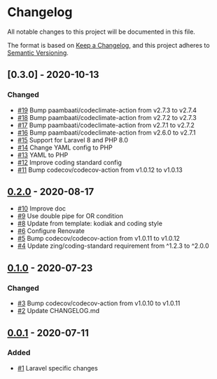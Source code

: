 # Changelog
All notable changes to this project will be documented in this file.

The format is based on [Keep a Changelog](https://keepachangelog.com/en/1.0.0/),
and this project adheres to [Semantic Versioning](https://semver.org/spec/v2.0.0.html).

<!-- changelog-linker -->

## [0.3.0] - 2020-10-13

### Changed

- [#19] Bump paambaati/codeclimate-action from v2.7.3 to v2.7.4
- [#18] Bump paambaati/codeclimate-action from v2.7.2 to v2.7.3
- [#17] Bump paambaati/codeclimate-action from v2.7.1 to v2.7.2
- [#16] Bump paambaati/codeclimate-action from v2.6.0 to v2.7.1
- [#15] Support for Laravel 8 and PHP 8.0
- [#14] Change YAML config to PHP
- [#13] YAML to PHP
- [#12] Improve coding standard config
- [#11] Bump codecov/codecov-action from v1.0.12 to v1.0.13

## [0.2.0] - 2020-08-17

- [#10] Improve doc
- [#9] Use double pipe for OR condition
- [#8] Update from template: kodiak and coding style
- [#6] Configure Renovate
- [#5] Bump codecov/codecov-action from v1.0.11 to v1.0.12
- [#4] Update zing/coding-standard requirement from ^1.2.3 to ^2.0.0

## [0.1.0] - 2020-07-23

### Changed

- [#3] Bump codecov/codecov-action from v1.0.10 to v1.0.11
- [#2] Update CHANGELOG.md

## [0.0.1] - 2020-07-11

### Added

- [#1] Laravel specific changes

[Unreleased]: https://github.com/zingimmick/package-skeleton-laravel/compare/0.0.1...HEAD
[0.0.1]: https://github.com/zingimmick/package-skeleton-laravel/releases/tag/0.0.1

[#10]: https://github.com/zingimmick/package-skeleton-laravel/pull/10
[#9]: https://github.com/zingimmick/package-skeleton-laravel/pull/9
[#8]: https://github.com/zingimmick/package-skeleton-laravel/pull/8
[#6]: https://github.com/zingimmick/package-skeleton-laravel/pull/6
[#5]: https://github.com/zingimmick/package-skeleton-laravel/pull/5
[#4]: https://github.com/zingimmick/package-skeleton-laravel/pull/4
[#3]: https://github.com/zingimmick/package-skeleton-laravel/pull/3
[#2]: https://github.com/zingimmick/package-skeleton-laravel/pull/2
[#1]: https://github.com/zingimmick/package-skeleton-laravel/pull/1
[0.1.0]: https://github.com/zingimmick/package-skeleton-laravel/compare/0.0.1...0.1.0
[#19]: https://github.com/zingimmick/package-skeleton-laravel/pull/19
[#18]: https://github.com/zingimmick/package-skeleton-laravel/pull/18
[#17]: https://github.com/zingimmick/package-skeleton-laravel/pull/17
[#16]: https://github.com/zingimmick/package-skeleton-laravel/pull/16
[#15]: https://github.com/zingimmick/package-skeleton-laravel/pull/15
[#14]: https://github.com/zingimmick/package-skeleton-laravel/pull/14
[#13]: https://github.com/zingimmick/package-skeleton-laravel/pull/13
[#12]: https://github.com/zingimmick/package-skeleton-laravel/pull/12
[#11]: https://github.com/zingimmick/package-skeleton-laravel/pull/11
[0.2.0]: https://github.com/zingimmick/package-skeleton-laravel/compare/0.1.0...0.2.0
